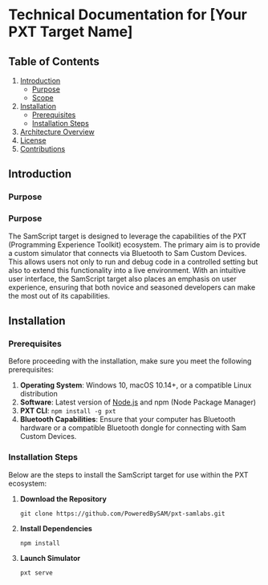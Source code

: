# Technical Documentation for [Your PXT Target Name]

## Table of Contents

1. [Introduction](#introduction)
   - [Purpose](#purpose)
   - [Scope](#scope)
2. [Installation](#installation)
   - [Prerequisites](#prerequisites)
   - [Installation Steps](#installation-steps)
3. [Architecture Overview](#architecture-overview)
4. [License](#license)
5. [Contributions](#contributions)

## Introduction

### Purpose

### Purpose

The SamScript target is designed to leverage the capabilities of the PXT (Programming Experience Toolkit) ecosystem. The primary aim is to provide a custom simulator that connects via Bluetooth to Sam Custom Devices. This allows users not only to run and debug code in a controlled setting but also to extend this functionality into a live environment.
With an intuitive user interface, the SamScript target also places an emphasis on user experience, ensuring that both novice and seasoned developers can make the most out of its capabilities.

## Installation

### Prerequisites

Before proceeding with the installation, make sure you meet the following prerequisites:

1. **Operating System**: Windows 10, macOS 10.14+, or a compatible Linux distribution
2. **Software**: Latest version of [Node.js](https://nodejs.org/) and npm (Node Package Manager)
3. **PXT CLI**: ```npm install -g pxt```
4. **Bluetooth Capabilities**: Ensure that your computer has Bluetooth hardware or a compatible Bluetooth dongle for connecting with Sam Custom Devices.
  
### Installation Steps

Below are the steps to install the SamScript target for use within the PXT ecosystem:

1. **Download the Repository**
    ```
    git clone https://github.com/PoweredBySAM/pxt-samlabs.git
    ```

2. **Install Dependencies**
    ```
    npm install
    ```

3. **Launch Simulator**
    ```
    pxt serve
    ```
